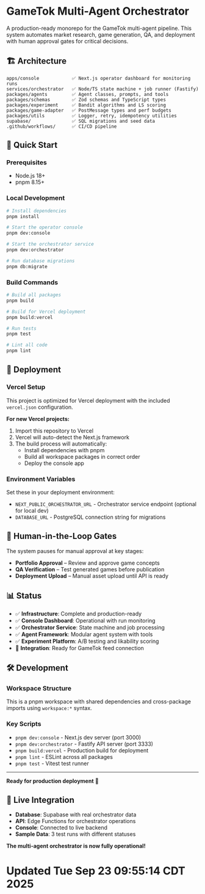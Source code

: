 # GameTok Multi-Agent Orchestrator

A production-ready monorepo for the GameTok multi-agent pipeline. This system automates market research, game generation, QA, and deployment with human approval gates for critical decisions.

## 🏗️ Architecture

```
apps/console            ✅ Next.js operator dashboard for monitoring runs
services/orchestrator   ✅ Node/TS state machine + job runner (Fastify)
packages/agents         ✅ Agent classes, prompts, and tools
packages/schemas        ✅ Zod schemas and TypeScript types
packages/experiment     ✅ Bandit algorithms and LS scoring
packages/game-adapter   ✅ PostMessage types and perf budgets
packages/utils          ✅ Logger, retry, idempotency utilities
supabase/               ✅ SQL migrations and seed data
.github/workflows/      ✅ CI/CD pipeline
```

## 🚀 Quick Start

### Prerequisites
- Node.js 18+ 
- pnpm 8.15+

### Local Development
```bash
# Install dependencies
pnpm install

# Start the operator console
pnpm dev:console

# Start the orchestrator service  
pnpm dev:orchestrator

# Run database migrations
pnpm db:migrate
```

### Build Commands
```bash
# Build all packages
pnpm build

# Build for Vercel deployment
pnpm build:vercel

# Run tests
pnpm test

# Lint all code
pnpm lint
```

## 🔧 Deployment

### Vercel Setup
This project is optimized for Vercel deployment with the included `vercel.json` configuration.

**For new Vercel projects:**
1. Import this repository to Vercel
2. Vercel will auto-detect the Next.js framework
3. The build process will automatically:
   - Install dependencies with pnpm
   - Build all workspace packages in correct order
   - Deploy the console app

### Environment Variables
Set these in your deployment environment:
- `NEXT_PUBLIC_ORCHESTRATOR_URL` - Orchestrator service endpoint (optional for local dev)
- `DATABASE_URL` - PostgreSQL connection string for migrations

## 🎯 Human-in-the-Loop Gates

The system pauses for manual approval at key stages:
- **Portfolio Approval** – Review and approve game concepts
- **QA Verification** – Test generated games before publication  
- **Deployment Upload** – Manual asset upload until API is ready

## 📊 Status

- ✅ **Infrastructure**: Complete and production-ready
- ✅ **Console Dashboard**: Operational with run monitoring
- ✅ **Orchestrator Service**: State machine and job processing
- ✅ **Agent Framework**: Modular agent system with tools
- ✅ **Experiment Platform**: A/B testing and likability scoring
- 🔄 **Integration**: Ready for GameTok feed connection

## 🛠️ Development

### Workspace Structure
This is a pnpm workspace with shared dependencies and cross-package imports using `workspace:*` syntax.

### Key Scripts
- `pnpm dev:console` - Next.js dev server (port 3000)
- `pnpm dev:orchestrator` - Fastify API server (port 3333)  
- `pnpm build:vercel` - Production build for deployment
- `pnpm lint` - ESLint across all packages
- `pnpm test` - Vitest test runner

---

**Ready for production deployment** 🚀

## 🔗 **Live Integration**
- **Database**: Supabase with real orchestrator data
- **API**: Edge Functions for orchestrator operations  
- **Console**: Connected to live backend
- **Sample Data**: 3 test runs with different statuses

**The multi-agent orchestrator is now fully operational!**
# Updated Tue Sep 23 09:55:14 CDT 2025
